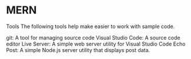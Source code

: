 # MERN

Tools
The following tools help make easier to work with sample code.

git: A tool for managing source code
Visual Studio Code: A source code editor
Live Server: A simple web server utility for Visual Studio Code
Echo Post: A simple Node.js server utility that displays post data.
